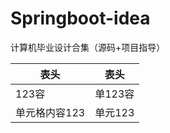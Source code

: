 # Springboot-idea
计算机毕业设计合集（源码+项目指导）<br>

表头  | 表头  
---- | ----- 
123容  | 单123容 
单元格内容123  | 单元123
